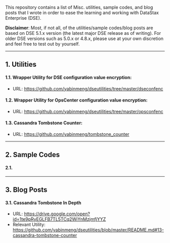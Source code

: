 This repository contains a list of Misc. utilities, sample codes, and blog posts that I wrote in order to ease the learning and working with DataStax Enterprise (DSE). 

**Disclaimer**: Most, if not all, of the utilities/sample codes/blog posts are based on DSE 5.1.x version (the latest major DSE release as of writing). For older DSE versions such as 5.0.x or 4.8.x, please use at your own discretion and feel free to test out by yourself.

---


## 1. Utilities

#### 1.1. Wrapper Utility for DSE configuration value encryption:
   - URL: https://github.com/yabinmeng/dseutilities/tree/master/dseconfenc
   
#### 1.2. Wrapper Utility for OpsCenter configuration value encryption:
   - URL: https://github.com/yabinmeng/dseutilities/tree/master/opsconfenc
   
#### 1.3. Cassandra Tombstone Counter:
   - URL: https://github.com/yabinmeng/tombstone_counter

---


## 2. Sample Codes

#### 2.1. 

---


## 3. Blog Posts

#### 3.1. Cassandra Tombstone In Depth
   - URL: https://drive.google.com/open?id=1te9pRyEGLFB7TL5TCq2WiYnMzjmfjYYZ
   - Relevant Utility: https://github.com/yabinmeng/dseutilities/blob/master/README.md#13-cassandra-tombstone-counter
